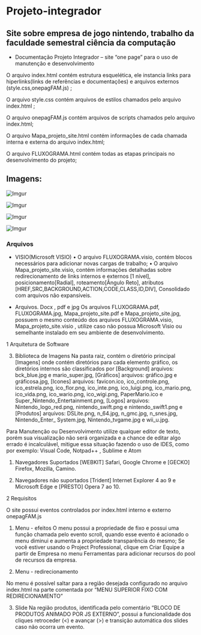 # Projeto-integrador

## Site sobre empresa de jogo nintendo, trabalho da faculdade semestral ciência da computação 

* Documentação Projeto Integrador – site “one page”
 para o uso de manutenção e desenvolvimento
 
O arquivo index.html contém estrutura esquelética, ele instancia links para
hiperlinks(links de referências e documentações) e arquivos externos
(style.css,onepagFAM.js) ;

O arquivo style.css contém arquivos de estilos chamados pelo arquivo
index.html ;

O arquivo onepagFAM.js contém arquivos de scripts chamados pelo arquivo
index.html;

O arquivo Mapa_projeto_site.html contém informações de cada chamada
interna e externa do arquivo index.html;

O arquivo FLUXOGRAMA.html contém todas as etapas principais no
desenvolvimento do projeto;

## Imagens:

![Imgur](http://i.imgur.com/5tJ6cXD.png)

![Imgur](http://i.imgur.com/tUVw1Lh.png)

![Imgur](http://i.imgur.com/LTYPMrb.png)

![Imgur](http://i.imgur.com/9pA2vEl.png)

###  Arquivos

* VISIO(Microsoft VISIO)
• O arquivo FLUXOGRAMA.visio, contém blocos necessários para adicionar novas cargas de trabalho;
• O arquivo Mapa_projeto_site.visio, contém informações detalhadas sobre redirecionamento de links internos
e externos [1 nível], posicionamento[Radial], roteamento[Ângulo Reto], atributos
[HREF,SRC,BACKGROUND,ACTION,CODE,CLASS,ID,DIV], Consolidado com arquivos não expansíveis.

* Arquivos. Docx , pdf e jpg Os arquivos FLUXOGRAMA.pdf, FLUXOGRAMA.jpg, Mapa_projeto_site.pdf e Mapa_projeto_site.jpg, possuem o
mesmo conteúdo dos arquivos FLUXOGRAMA.visio, Mapa_projeto_site.visio , utilize caso não possua Microsoft Visio
ou semelhante instalado em seu ambiente de desenvolvimento.

1 Arquitetura de Software 

3. Biblioteca de Imagens Na pasta raiz, contém o diretório principal [Imagens] onde contém diretórios para cada elemento gráfico, os diretórios
internos são classificados por [Background] arquivos: bck_blue.jpg e mario_super.jpg, [Gráficos] arquivos: gráfico.jpg
e gráficosa.jpg, [Icones] arquivos: favicon.ico, ico_controle.png, ico_estrela.png, ico_flor.png, ico_inte.png,
ico_luigi.png, ico_mario.png, ico_vida.png, ico_wario.png, ico_wigi.png, PaperMario.ico e
Super_Nintendo_Entertainment.png, [Logos] arquivos: Nintendo_logo_red.png, nintendo_swift.png e
nintendo_swift1.png e [Produtos] arquivos: DSLite.png, n_64.jpg, n_gmc.jpg, n_snes.jpg, Nintendo_Enter_ System.jpg,
Nintendo_tvgame.jpg e wii_u.jpg.

Para Manutenção ou Desenvolvimento utilize qualquer editor de texto, porém
sua visualização não será organizada e a chance de editar algo errado é
incalculável, mitigue essa situação fazendo o uso de IDES, como por exemplo:
Visual Code, Notpad++ , Sublime e Atom

1. Navegadores Suportados [WEBKIT] Safari, Google Chrome e [GECKO] Firefox, Mozilla, Camino.

2. Navegadores não suportados [Trident] Internet Explorer 4 ao 9 e Microsoft Edge e [PRESTO] Opera 7 ao 10.

2 Requisitos 

O site possui eventos controlados por index.html interno e externo
onepagFAM.js

1. Menu - efeitos O menu possui a propriedade de fixo e possui uma função chamada pelo evento scroll, quando esse evento é
acionado o menu diminui e aumenta a propriedade transparência do mesmo;
Se você estiver usando o Project Professional, clique em Criar Equipe a partir de Empresa no menu Ferramentas para
adicionar recursos do pool de recursos da empresa.

2. Menu - redirecionamento

No menu é possível saltar para a região desejada configurado no arquivo index.html na parte comentada por “MENU
SUPERIOR FIXO COM REDIRECIONAMENTO”

3. Slide Na região produtos, identificada pelo comentário “BLOCO DE PRODUTOS ANIMADO POR JS EXTERNO”, possui a
funcionalidade dos cliques retroceder (<) e avançar (>) e transição automática dos slides caso não ocorra um evento.
